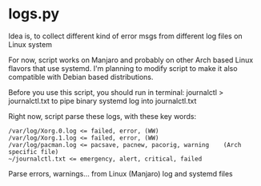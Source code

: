 # logs.py

Idea is, to collect different kind of error msgs from different log files on Linux system

For now, script works on Manjaro and probably on other Arch based Linux flavors that use systemd. I'm planning to modify script to make it also compatible with Debian based distributions. 

Before you use this script, you should run in terminal: journalctl > journalctl.txt to pipe binary systemd log into journalctl.txt

Right now, script parse these logs, with these key words:

    /var/log/Xorg.0.log <= failed, error, (WW)
    /var/log/Xorg.1.log <= failed, error, (WW)
    /var/log/pacman.log <= pacsave, pacnew, pacorig, warning    (Arch specific file)
    ~/journalctl.txt <= emergency, alert, critical, failed

Parse errors, warnings... from Linux (Manjaro) log and systemd files
